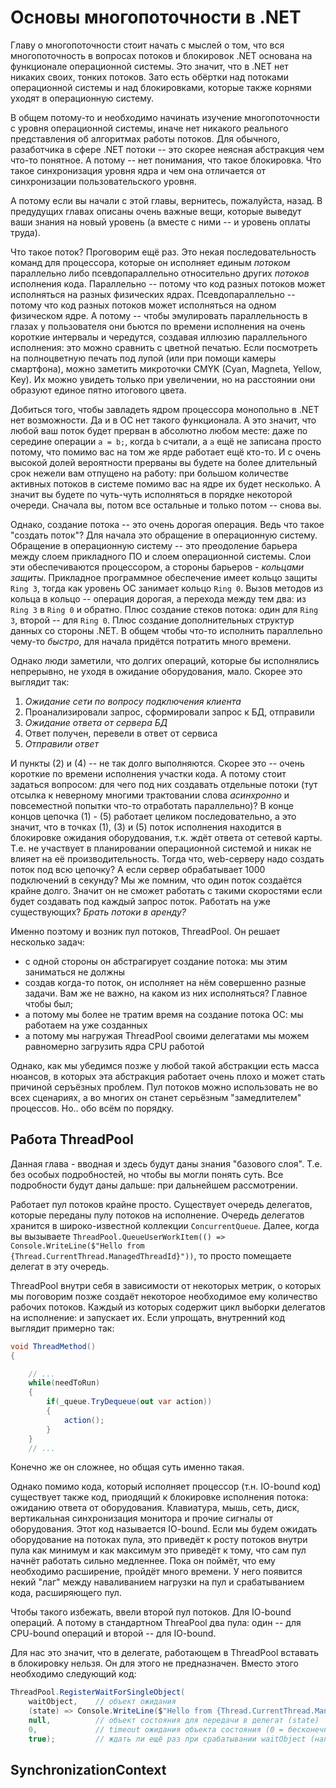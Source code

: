 # Основы многопоточности в .NET

Главу о многопоточности стоит начать с мыслей о том, что вся многопоточность в вопросах потоков и блокировок .NET основана на функционале операционной системы. Это значит, что в .NET нет никаких своих, тонких потоков. Зато есть обёртки над потоками операционной системы и над блокировками, которые также корнями уходят в операционную систему.

В общем потому-то и необходимо начинать изучение многопоточности с уровня операционной системы, иначе нет никакого реального представления об алгоритмах работы потоков. Для обычного, разаботчика в сфере .NET потоки -- это скорее неясная абстракция чем что-то понятное. А потому -- нет понимания, что такое блокировка. Что такое синхронизация уровня ядра и чем она отличается от синхронизации пользовательского уровня.

А потому если вы начали с этой главы, вернитесь, пожалуйста, назад. В предудущих главах описаны очень важные вещи, которые выведут ваши знания на новый уровень (а вместе с ними -- и уровень оплаты труда).

Что такое поток? Проговорим ещё раз. Это некая последовательность команд для процессора, которые он исполняет единым *потоком* параллельно либо псевдопараллельно относительно других *потоков* исполнения кода. Параллельно -- потому что код разных потоков может исполняться на разных физических ядрах. Псевдопараллельно -- потому что код разных потоков может исполняться на одном физическом ядре. А потому -- чтобы эмулировать параллельность в глазах у пользователя они бьются по времени исполнения на очень короткие интервалы и чередутся, создавая иллюзию параллельного исполнения: это можно сравнить с цветной печатью. Если посмотреть на полноцветную печать под лупой (или при помощи камеры смартфона), можно заметить микроточки CMYK (Cyan, Magneta, Yellow, Key). Их можно увидеть только при увеличении, но на расстоянии они образуют единое пятно итогового цвета.

Добиться того, чтобы завладеть ядром процессора монопольно в .NET нет возможности. Да и в ОС нет такого функционала. А это значит, что любой ваш поток будет прерван в абсолютно любом месте: даже по середине операции `a = b;`, когда `b` считали, а `a` ещё не записана просто потому, что помимо вас на том же ярде работает ещё кто-то. И с очень высокой долей вероятности прерваны вы будете на более длительный срок нежели вам отпущено на работу: при большом количестве активных потоков в системе помимо вас на ядре их будет несколько. А значит вы будете по чуть-чуть исполняться в порядке некоторой очереди. Сначала вы, потом все остальные и только потом -- снова вы.

Однако, создание потока -- это очень дорогая операция. Ведь что такое "создать поток"? Для начала это обращение в операционную систему. Обращение в операционную систему -- это преодоление барьера между слоем прикладного ПО и слоем операционной системы. Слои эти обеспечиваются процессором, а стороны барьеров - *кольцами защиты*. Прикладное программное обеспечение имеет кольцо защиты `Ring 3`, тогда как уровень ОС занимает кольцо `Ring 0`. Вызов методов из кольца в кольцо -- операция дорогая, а перехода между тем два: из `Ring 3` в `Ring 0` и обратно. Плюс создание стеков потока: один для `Ring 3`, второй -- для `Ring 0`. Плюс создание дополнительных структур данных со стороны .NET. В общем чтобы что-то исполнить параллельно чему-то *быстро*, для начала придётся потратить много времени. 

Однако люди заметили, что долгих операций, которые бы исполнялись непрерывно, не уходя в ожидание оборудования, мало. Скорее это выглядит так:
1. *Ожидание сети по вопросу подключения клиента*
2. Проанализировали запрос, сформировали запрос к БД, отправили
3. *Ожидание ответа от сервера БД*
4. Ответ получен, перевели в ответ от сервиса
5. *Отправили ответ*

И пункты (2) и (4) -- не так долго выполняются. Скорее это -- очень короткие по времени исполнения участки кода. А потому стоит задаться вопросом: для чего под них создавать отдельные потоки (тут отсылка к неверному многими трактовании слова *асинхронно* и повсеместной попытки что-то отработать параллельно)? В конце концов цепочка (1) - (5) работает целиком последовательно, а это значит, что в точках (1), (3) и (5) поток исполнения находится в блокировке ожидания оборудования, т.к. ждёт ответа от сетевой карты. Т.е. не участвует в планировании операционной системой и никак не влияет на её производительность. Тогда что, web-серверу надо создать поток под всю цепочку? А если сервер обрабатывает 1000 подключений в секунду? Мы же помним, что один поток создаётся крайне долго. Значит он не сможет работать с такими скоростями если будет создавать под каждый запрос поток. Работать на уже существующих? *Брать потоки в аренду?*

Именно поэтому и возник пул потоков, ThreadPool. Он решает несколько задач:
- с одной стороны он абстрагирует создание потока: мы этим заниматься не должны
- создав когда-то поток, он исполняет на нём совершенно разные задачи. Вам же не важно, на каком из них исполняться? Главное чтобы был;
- а потому мы более не тратим время на создание потока ОС: мы работаем на уже созданных
- а потому мы нагружая ThreadPool своими делегатами мы можем равномерно загрузить ядра CPU работой

Однако, как мы убедимся позже у любой такой абстракции есть масса нюансов, в которых эта абстракция работает очень плохо и может стать причиной серъёзных проблем. Пул потоков можно использовать не во всех сценариях, а во многих он станет серьёзным "замедлителем" процессов. Но.. обо всём по порядку.

## Работа ThreadPool

Данная глава - вводная и здесь будут даны знания "базового слоя". Т.е. без особых подробностей, но чтобы вы могли понять суть. Все подробности будут даны дальше: при дальнейшем рассмотрении.

Работает пул потоков крайне просто. Существует очередь делегатов, которые переданы пулу потоков на исполнение. Очередь делегатов хранится в широко-известной коллекции `ConcurrentQueue`. Далее, когда вы вызываете `ThreadPool.QueueUserWorkItem(() => Console.WriteLine($"Hello from {Thread.CurrentThread.ManagedThreadId}"))`, то просто помещаете делегат в эту очередь. 

ThreadPool внутри себя в зависимости от некоторых метрик, о которых мы поговорим позже создаёт некоторое необходимое ему количество рабочих потоков. Каждый из которых содержит цикл выборки делегатов на исполнение: и запускает их. Если упрощать, внутренний код выглядит примерно так:

```csharp
void ThreadMethod()
{

    // ...
    while(needToRun)
    {
        if(_queue.TryDequeue(out var action))
        {
            action();
        }
    }
    // ...
```

Конечно же он сложнее, но общая суть именно такая.

Однако помимо кода, который исполняет процессор (т.н. IO-bound код) существует также код, приодящий к блокировке исполнения потока: ожиданию ответа от оборудования. Клавиатура, мышь, сеть, диск, вертикальная синхронизация монитора и прочие сигналы от оборудования. Этот код называется IO-bound. Если мы будем ожидать оборудование на потоках пула, это приведёт к росту потоков внутри пула как минимум и как максимум это приведёт к тому, что сам пул начнёт работать сильно медленнее. Пока он поймёт, что ему необходимо расширение, пройдёт много времени. У него появится некий "лаг" между наваливанием нагрузки на пул и срабатыванием кода, расширяющего пул.

Чтобы такого избежать, ввели второй пул потоков. Для IO-bound операций. А потому в стандартном ThreaPool два пула: один -- для CPU-bound операций и второй -- для IO-bound.

Для нас это значит, что в делегате, работающем в ThreadPool вставать в блокировку нельзя. Он для этого не предназначен. Вместо этого необходимо следующий код:

```csharp
ThreadPool.RegisterWaitForSingleObject(
    waitObject,    // объект ожидания
    (state) => Console.WriteLine($"Hello from {Thread.CurrentThread.ManagedThreadId}"),
    null,          // объект состояния для передачи в делегат (state)
    0,             // timeout ожидания объекта состояния (0 = бесконечно)
    true);         // ждать ли ещё раз при срабатывании waitObject (например, если waitObject == AutoResetEvent)
```

## SynchronizationContext
